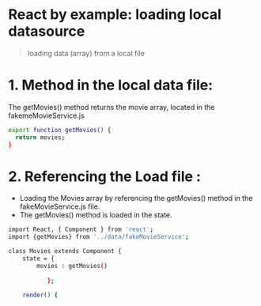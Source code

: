 # React by example: loading local datasource
> loading data (array) from a local file 


# 1. Method in the local data file:
The getMovies() method returns the movie array, located in the fakemeMovieService.js
 
```sh
export function getMovies() {
  return movies;
}

```




# 2. Referencing the Load file :
- Loading the Movies array by referencing the getMovies() method in the fakeMovieService.js file.
- The  getMovies() method is loaded in the state.

```sh
import React, { Component } from 'react';
import {getMovies} from '../data/fakeMovieService';

class Movies extends Component {
    state = { 
        movies : getMovies()
      
           };

    render() { 

```

